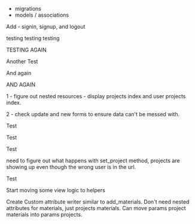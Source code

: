 - migrations 
- models / associations 

Add - signin, signup, and logout 

testing testing testing

TESTING AGAIN

Another Test

And again

AND AGAIN


1 - figure out nested resources - display projects index and user projects index.

2 - check update and new forms to ensure data can't be messed with. 

Test

Test

Test


need to figure out what happens with set_project method, projects are showing up even though the wrong user is in the url. 

Test

Start moving some view logic to helpers

Create Custom attribute writer similar to add_materials. Don't need nested attributes for materials, just projects materials. Can move params project materials into params projects.